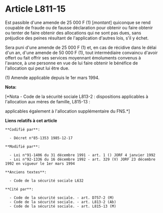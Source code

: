 # Article L811-15

Est passible d'une amende de 25 000 F (1) [*montant*] quiconque se rend coupable de fraude ou de fausse déclaration pour
obtenir ou faire obtenir ou tenter de faire obtenir des allocations qui ne sont pas dues, sans préjudice des peines résultant
de l'application d'autres lois, s'il y échet.

Sera puni d'une amende de 25 000 F (1) et, en cas de récidive dans le délai d'un an, d'une amende de 50 000 F (1), tout
intermédiaire convaincu d'avoir offert ou fait offrir ses services moyennant émoluments convenus à l'avance, à une personne
en vue de lui faire obtenir le bénéfice de l'allocation qui peut lui être due. 

(1) Amende applicable depuis le 1er mars 1994.

**Nota:**

[*Nota - Code de la sécurité sociale L813-2 : dispositions applicables à l'allocation aux mères de famille, L815-13 :

applicables également à  l'allocation supplémentaire du FNS.*]

**Liens relatifs à cet article**

	**Codifié par**:

	  - Décret n°85-1353 1985-12-17

	**Modifié par**:

	  - Loi n°91-1406 du 31 décembre 1991 - art. 1 () JORF 4 janvier 1992
	  - Loi n°92-1336 du 16 décembre 1992 - art. 329 (V) JORF 23 décembre 1992 en vigueur le 1er mars 1994

	**Anciens textes**:

	  - Code de la sécurité sociale L632

	**Cité par**:

	  - Code de la sécurité sociale. - art. D757-2 (M)
	  - Code de la sécurité sociale. - art. L813-2 (Ab)
	  - Code de la sécurité sociale. - art. L815-13 (M)
